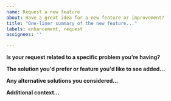 ```yaml
---
name: Request a new feature
about: Have a great idea for a new feature or improvement?
title: "One-liner summary of the new feature..."
labels: enhancement, request
assignees: ''

---
```


**Is your request related to a specific problem you're having?**
<!--
	Please incldue a clear and concise description of the problem
	itself - that your feature would intend to solve. -->

**The solution you'd prefer or feature you'd like to see added...**
<!--
	A clear and concise description of how you imagine we might solve this (if you have any ideas). -->

**Any alternative solutions you considered...**
<!--
	A clear and concise description of any alternative solutions or features you may have considered. -->

**Additional context...**
<!--
	Add any other context or screenshots relating to the feature request here. -->
